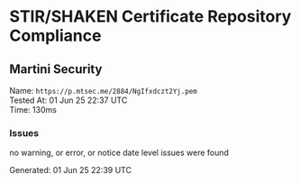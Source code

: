 # STIR/SHAKEN Certificate Repository Compliance

## Martini Security

Name: `https://p.mtsec.me/2884/NgIfxdczt2Yj.pem`\
Tested At: 01 Jun 25 22:37 UTC\
Time: 130ms

### Issues

no warning, or error, or notice date level issues were found

Generated: 01 Jun 25 22:39 UTC